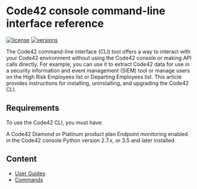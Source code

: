 # Code42 console command-line interface reference

[![license](https://img.shields.io/pypi/l/code42cli.svg)](https://pypi.org/project/code42cli/)
[![versions](https://img.shields.io/pypi/pyversions/code42cli.svg)](https://pypi.org/project/code42cli/)

The Code42 command-line interface (CLI) tool offers a way to interact with your Code42 environment without using the 
Code42 console or making API calls directly. For example, you can use it to extract Code42 data for use in a security 
information and event management (SIEM) tool or manage users on the High Risk Employees list or Departing Employees 
list. This article provides instructions for installing, uninstalling, and upgrading the Code42 CLI. 

## Requirements
To use the Code42 CLI, you must have:

A Code42 Diamond or Platinum product plan 
Endpoint monitoring enabled in the Code42 console 
Python version 2.7.x, or 3.5 and later installed

## Content

* [User Guides](guides.md)
* [Commands](commands.md)
